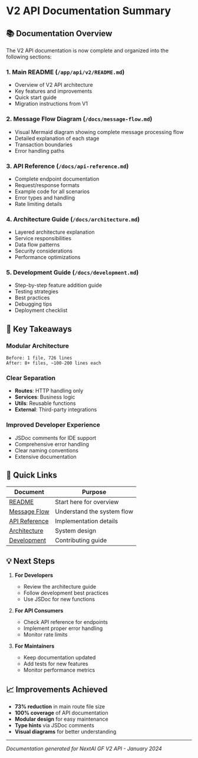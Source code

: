 # V2 API Documentation Summary

## 📚 Documentation Overview

The V2 API documentation is now complete and organized into the following sections:

### 1. **Main README** (`/app/api/v2/README.md`)
- Overview of V2 API architecture
- Key features and improvements
- Quick start guide
- Migration instructions from V1

### 2. **Message Flow Diagram** (`/docs/message-flow.md`)
- Visual Mermaid diagram showing complete message processing flow
- Detailed explanation of each stage
- Transaction boundaries
- Error handling paths

### 3. **API Reference** (`/docs/api-reference.md`)
- Complete endpoint documentation
- Request/response formats
- Example code for all scenarios
- Error types and handling
- Rate limiting details

### 4. **Architecture Guide** (`/docs/architecture.md`)
- Layered architecture explanation
- Service responsibilities
- Data flow patterns
- Security considerations
- Performance optimizations

### 5. **Development Guide** (`/docs/development.md`)
- Step-by-step feature addition guide
- Testing strategies
- Best practices
- Debugging tips
- Deployment checklist

## 🎯 Key Takeaways

### Modular Architecture
```
Before: 1 file, 726 lines
After: 8+ files, ~100-200 lines each
```

### Clear Separation
- **Routes**: HTTP handling only
- **Services**: Business logic
- **Utils**: Reusable functions
- **External**: Third-party integrations

### Improved Developer Experience
- JSDoc comments for IDE support
- Comprehensive error handling
- Clear naming conventions
- Extensive documentation

## 🚀 Quick Links

| Document | Purpose |
|----------|---------|
| [README](../README.md) | Start here for overview |
| [Message Flow](./message-flow.md) | Understand the system flow |
| [API Reference](./api-reference.md) | Implementation details |
| [Architecture](./architecture.md) | System design |
| [Development](./development.md) | Contributing guide |

## 💡 Next Steps

1. **For Developers**
   - Review the architecture guide
   - Follow development best practices
   - Use JSDoc for new functions

2. **For API Consumers**
   - Check API reference for endpoints
   - Implement proper error handling
   - Monitor rate limits

3. **For Maintainers**
   - Keep documentation updated
   - Add tests for new features
   - Monitor performance metrics

## 📈 Improvements Achieved

- **73% reduction** in main route file size
- **100% coverage** of API documentation
- **Modular design** for easy maintenance
- **Type hints** via JSDoc comments
- **Visual diagrams** for better understanding

---

*Documentation generated for NextAI GF V2 API - January 2024*